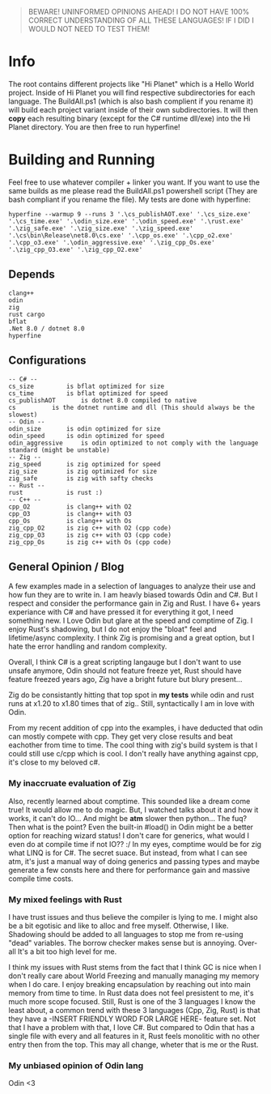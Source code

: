 > BEWARE! UNINFORMED OPINIONS AHEAD! I DO NOT HAVE 100% CORRECT UNDERSTANDING OF ALL THESE LANGUAGES! IF I DID I WOULD NOT NEED TO TEST THEM!

# Info

The root contains different projects like "Hi Planet" which is a Hello World project.
Inside of Hi Planet you will find respective subdirectories for each language.
The BuildAll.ps1 (which is also bash complient if you rename it)
will build each project variant inside of their own subdirectories.
It will then **copy** each resulting binary (except for the C# runtime dll/exe) into the Hi Planet directory. You are then free to run hyperfine!

# Building and Running

Feel free to use whatever compiler + linker you want.
If you want to use the same builds as me please read the BuildAll.ps1 powershell script (They are bash compliant if you rename the file).
My tests are done with hyperfine:
```
hyperfine --warmup 9 --runs 3 '.\cs_publishAOT.exe' '.\cs_size.exe' '.\cs_time.exe' '.\odin_size.exe' '.\odin_speed.exe' '.\rust.exe' '.\zig_safe.exe' '.\zig_size.exe' '.\zig_speed.exe' '.\cs\bin\Release\net8.0\cs.exe' '.\cpp_os.exe' '.\cpp_o2.exe' '.\cpp_o3.exe' '.\odin_aggressive.exe' '.\zig_cpp_Os.exe' '.\zig_cpp_O3.exe' '.\zig_cpp_O2.exe'
```

## Depends
```
clang++
odin
zig
rust cargo
bflat
.Net 8.0 / dotnet 8.0
hyperfine
```
## Configurations
```
-- C# --
cs_size 		is bflat optimized for size
cs_time 		is bflat optimized for speed
cs_publishAOT 		is dotnet 8.0 compiled to native
cs 			is the dotnet runtime and dll (This should always be the slowest)
-- Odin --
odin_size 		is odin optimized for size
odin_speed 		is odin optimized for speed
odin_aggressive 	is odin optimized to not comply with the language standard (might be unstable)
-- Zig --
zig_speed 		is zig optimized for speed
zig_size 		is zig optimized for size
zig_safe 		is zig with safty checks
-- Rust --
rust 			is rust :)
-- C++ --
cpp_O2 			is clang++ with O2
cpp_O3 			is clang++ with O3
cpp_Os 			is clang++ with Os
zig_cpp_O2 		is zig c++ with O2 (cpp code)
zig_cpp_O3 		is zig c++ with O3 (cpp code)
zig_cpp_Os 		is zig c++ with Os (cpp code)
```
## General Opinion / Blog
A few examples made in a selection of languages to analyze their use and how fun they are to write in.
I am heavly biased towards Odin and C#. But I respect and consider the performance gain in Zig and Rust.
I have 6+ years experiance with C# and have pressed it for everything it got, I need something new.
I Love Odin but glare at the speed and comptime of Zig.
I enjoy Rust's shadowing, but I do not enjoy the "bloat" feel and lifetime/async complexity.
I think Zig is promising and a great option, but I hate the error handling and random complexity.

Overall, I think C# is a great scripting langauge but I don't want to use unsafe anymore,
Odin should not feature freeze yet,
Rust should have feature freezed years ago,
Zig have a bright future but blury present...

Zig do be consistantly hitting that top spot in **my tests**
while odin and rust runs at x1.20 to x1.80 times that of zig..
Still, syntactically I am in love with Odin.

From my recent addition of cpp into the examples, 
i have deducted that odin can mostly compete with cpp.
They get very close results and beat eachother from time to time.
The cool thing with zig's build system is that I could still use c/cpp which is cool.
I don't really have anything against cpp, it's close to my beloved c#.

### My inaccruate evaluation of Zig

Also, recently learned about comptime. This sounded like a dream come true!
It would allow me to do magic.
But, I watched talks about it and how it works, it can't do IO... And might 
be **atm** slower then python... The fuq? Then what is the point? Even the
built-in #load() in Odin might be a better option for reaching wizard status!
I don't care for generics, what would I even do at compile time if not IO?? :/
In my eyes, comptime would be for zig what LINQ is for C#. The secret suace.
But instead, from what I can see atm, it's just a manual way of doing generics
and passing types and maybe generate a few consts here and there for performance gain
and massive compile time costs.

### My mixed feelings with Rust

I have trust issues and thus believe the compiler is lying to me.
I might also be a bit egotisic and like to alloc and free myself.
Otherwise, I like. Shadowing should be added to all languages to
stop me from re-using "dead" variables. The borrow checker makes
sense but is annoying. Over-all It's a bit too high level for me.

I think my issues with Rust stems from the fact that I think GC is
nice when I don't really care about World Freezing and manually
managing my memory when I do care. I enjoy breaking encapsulation by
reaching out into main memory from time to time. In Rust data does not 
feel presistent to me, it's much more scope focused. Still, Rust is one
of the 3 languages I know the least about, a common trend with these 3
languages (Cpp, Zig, Rust) is that they have a -INSERT FRIENDLY WORD FOR LARGE HERE-
feature set. Not that I have a problem with that, I love C#. But compared to Odin that 
has a single file with every and all features in it, Rust feels monolitic with no other
entry then from the top. This may all change, wheter that is me or the Rust.

### My unbiased opinion of Odin lang

Odin <3

